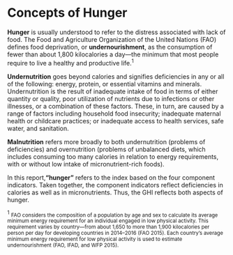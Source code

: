 # Concepts of Hunger

 **Hunger** is usually understood to refer to the distress associated with lack of food. The Food and Agriculture Organization of the United Nations (FAO) defines food deprivation, or **undernourishment**, as the consumption of fewer than about 1,800 kilocalories a day—the minimum that most people require to live a healthy and productive life.<sup>1</sup>

**Undernutrition** goes beyond calories and signifies deficiencies in any or all of the following: energy, protein, or essential vitamins and minerals. Undernutrition is the result of inadequate intake of food in terms of either quantity or quality, poor utilization of nutrients due to infections or other illnesses, or a combination of these factors. These, in turn, are caused by a range of factors including household food insecurity; inadequate maternal health or childcare practices; or inadequate access to health services, safe water, and sanitation.

 **Malnutrition** refers more broadly to both undernutrition (problems of deficiencies) and overnutrition (problems of unbalanced diets, which includes consuming too many calories in relation to energy requirements, with or without low intake of micronutrient-rich foods).

In this report,**“hunger”** refers to the index based on the four component indicators. Taken together, the component indicators reflect deficiencies in calories as well as in micronutrients. Thus, the GHI reflects both aspects of hunger.

<sup>1</sup> <small>FAO considers the composition of a population by age and sex to calculate its average minimum energy requirement for an individual engaged in low physical activity. This requirement varies by country—from about 1,650 to more than 1,900 kilocalories per person per day for developing countries in 2014–2016 (FAO 2015). Each country’s average minimum energy requirement for low physical activity is used to estimate undernourishment (FAO, IFAD, and WFP 2015).</small>
